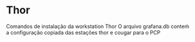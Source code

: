 # Thor
Comandos de instalação da workstation Thor
O arquivo grafana.db conteḿ a configuração copiada das estações thor e cougar para o PCP
